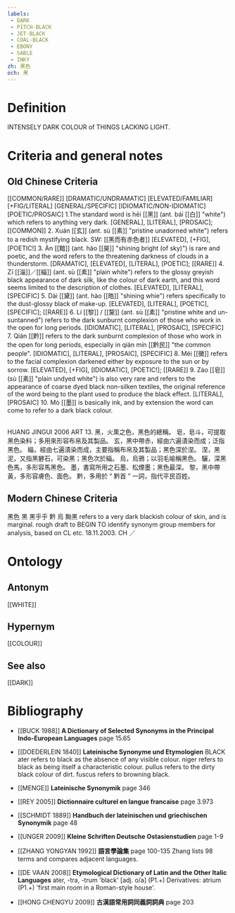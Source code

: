 ```yaml
---
labels: 
 - DARK
 - PITCH-BLACK
 - JET-BLACK
 - COAL-BLACK
 - EBONY
 - SABLE
 - INKY
zh: 黑色
och: 黑
---
```


# Definition
INTENSELY DARK COLOUR of THINGS LACKING LIGHT.
# Criteria and general notes
## Old Chinese Criteria
[[COMMON/RARE]]
[DRAMATIC/UNDRAMATIC]
[ELEVATED/FAMILIAR]
[+FIG/LITERAL]
[GENERAL/SPECIFIC]
[IDIOMATIC/NON-IDIOMATIC]
[POETIC/PROSAIC]
1.The standard word is hēi [[黑]] (ant. bái [[白]] "white") which refers to anything very dark.
[GENERAL], [LITERAL], [PROSAIC]; [[COMMON]]
2. Xuán [[玄]] (ant. sù [[素]] "pristine unadorned white") refers to a redish mystifying black. SW: [[黑而有赤色者]]
[ELEVATED], [+FIG], [POETIC!]
3. Àn [[黯]] (ant. hào [[昊]] "shining bright (of sky)") is rare and poetic, and the word refers to the threatening darkness of clouds in a thunderstorm.
[DRAMATIC], [ELEVATED], [LITERAL], [POETIC]; [[RARE]]
4. Zī [[淄]]／[[緇]] (ant. sù [[素]] "plain white") refers to the glossy greyish black appearance of dark silk, like the colour of dark earth, and this word seems limited to the description of clothes.
[ELEVATED], [LITERAL], [SPECIFIC]
5. Dài [[黛]] (ant. hào [[皓]] "shining whie") refers specifically to the dust-glossy black of make-up.
[ELEVATED], [LITERAL], [POETIC], [SPECIFIC]; [[RARE]]
6. Lí [[黎]] / [[黧]] (ant. sù [[素]] "pristine white and un-suntanned") refers to the dark sunburnt complexion of those who work in the open for long periods.
[IDIOMATIC], [LITERAL], [PROSAIC], [SPECIFIC]
7. Qián [[黔]] refers to the dark sunburnt complexion of those who work in the open for long periods, especially in qián mín [[黔民]] "the common people".
[IDIOMATIC], [LITERAL], [PROSAIC], [SPECIFIC]
8. Méi [[黴]] refers to the facial complexion darkened either by exposure to the sun or by sorrow.
[ELEVATED], [+FIG], [IDIOMATIC], [POETIC!]; [[RARE]]
9. Zào [[皂]] (sù [[素]] "plain undyed white") is also very rare and refers to the appearance of coarse dyed black non-silken textiles, the original reference of the word being to the plant used to produce the black effect.
[LITERAL], [PROSAIC]
10. Mò [[墨]] is basically ink, and by extension the word can come to refer to a dark black colour.
## 
HUANG JINGUI 2006 ART 13.
黑，火熏之色，黑色的總稱。
皂，皂斗，可提取黑色染料；多用來形容布帛及其製品。
玄，黑中帶赤，經由六遍漬染而成；泛指黑色。
緇，經由七遍漬染而成，主要指稱布帛及其製品；黑色深於涅。
涅，黑泥，又指黑礬石，可染黑；黑色次於緇。
烏，烏鴉；以羽毛喻稱黑色。
驪，深黑色馬，多形容馬黑色。
墨，書寫所用之石墨、松煙墨；黑色最深。
黎，黑中帶黃，多形容膚色、面色。
黔，多用於 “ 黔首 ” 一詞，指代平民百姓。
## Modern Chinese Criteria
黑色
黑
黑乎乎
黔
烏
黝黑 refers to a very dark blackish colour of skin, and is marginal.
rough draft to BEGIN TO identify synonym group members for analysis, based on CL etc. 18.11.2003. CH ／
# Ontology

## Antonym
[[WHITE]]
## Hypernym
[[COLOUR]]
## See also
[[DARK]]
# Bibliography
- [[BUCK 1988]]
**A Dictionary of Selected Synonyms in the Principal Indo-European Languages** page 15.65

- [[DOEDERLEIN 1840]]
**Lateinische Synonyme und Etymologien** 
BLACK
ater refers to black as the absence of any visible colour.
niger refers to black as being itself a characteristic colour.
pullus refers to the dirty black colour of dirt.
fuscus refers to browning black.
- [[MENGE]]
**Lateinische Synonymik** page 346

- [[REY 2005]]
**Dictionnaire culturel en langue francaise** page 3.973

- [[SCHMIDT 1889]]
**Handbuch der lateinischen und griechischen Synonymik** page 48

- [[UNGER 2009]]
**Kleine Schriften Deutsche Ostasienstudien** page 1-9

- [[ZHANG YONGYAN 1992]]
**語言學論集** page 100-135
Zhang lists 98 terms and compares adjacent languages.
- [[DE VAAN 2008]]
**Etymological Dictionary of Latin and the Other Italic Languages** 
ater, -tra, -trum 'black' [adj. o/a] (P1.+)
Derivatives: atrium (P1.+) 'first main room in a Roman-style house'.
- [[HONG CHENGYU 2009]]
**古漢語常用詞同義詞詞典** page 203
